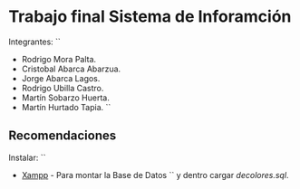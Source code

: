 # Trabajo final Sistema de Inforamción
Integrantes:
``
* Rodrigo Mora Palta.
* Cristobal Abarca Abarzua.
* Jorge Abarca Lagos.
* Rodrigo Ubilla Castro.
* Martín Sobarzo Huerta.
* Martín Hurtado Tapia.
``

## Recomendaciones
Instalar: 
``
* [Xampp](https://www.apachefriends.org/es/index.html) - Para montar la Base de Datos
``
y dentro cargar _decolores.sql_.
